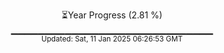 <p align="center">
⏳Year Progress (2.81 %) <br>
▁▁▁▁▁▁▁▁▁▁▁▁▁▁▁▁▁▁▁▁▁▁▁▁▁▁▁▁▁▁ <br>
<sub>Updated: Sat, 11 Jan 2025 06:26:53 GMT</sub>
</p>

